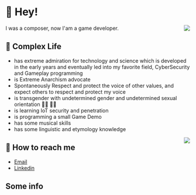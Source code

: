 # 👋 Hey!

<img align="right" src="https://github-readme-stats.vercel.app/api?username=Valkierja&show_icons=true&icon_color=0366d6&text_color=ffffff&bg_color=000000&hide_title=true" />

I was a composer, now I'am a game developer.

## 💬 Complex Life

<!-- * has a black childhood depicted in 300,000 words, may hit the bottom line then go crazy by incident, if this happens, please forgive me, I'm very sorry about that. -->
* has extreme admiration for technology and science which is developed in the early years and eventually led into my favorite field, CyberSecurity and Gameplay programming
* is Extreme Anarchism advocate
* Spontaneously Respect and protect the voice of other values, and expect others to respect and protect my voice
* is transgender with undetermined gender and undetermined sexual orientation 🏳️‍⚧️ 🏳️‍🌈
* is learning IoT security and penetration
* is programming a small Game Demo
* has some musical skills
* has some linguistic and etymology knowledge

<img align="right" src="https://github-readme-stats.vercel.app/api/top-langs/?username=Valkierja&layout=compact&bg_color=000000&text_color=ffffff"/>

## 📮 How to reach me

-  [Email](mailto:ksxmyqj@gmail.com)
-  [Linkedin](https://www.linkedin.com/in/jinglong-xie-33b747236/)

## Some info

<!-- ![Visited By](https://count.getloli.com/get/@Valkierja?theme=gelbooru) -->
